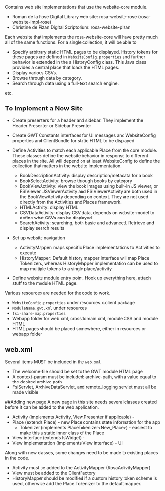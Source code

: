 Contains web site implementations that use the website-core module.

* Roman de la Rose Digital Library web site: rosa-website-rose (rosa-website-impl-rose)
* Christine de Pizan Digital Scriptorium: rosa-website-pizan


Each website that implements the rosa-website-core will have pretty much all of the same functions. For a single collection, 
it will be able to 

* Specify arbitrary static HTML pages to be displayed. History tokens for these pages are defined in `WebsiteConfig.properties`
  and further behavior is extended in the a HistoryConfig class. This Java class provides a central place that loads
  the HTML pages.
* Display various CSVs.
* Browse through data by category.
* Search through data using a full-text search engine.

etc.

## To Implement a New Site

* Create presenters for a header and sidebar. They implement the Header.Presenter or Sidebar.Presenter
* Create GWT Constants interfaces for UI messages and WebsiteConfig properties and ClientBundle for static HTML to be displayed
* Define Activities to match each applicable Place from the core module. These classes define the website behavior in
  response to different places in the site. All will depend on at least WebsiteConfig to define the collection that matters
  in the website implementation.
  
    * BookDescriptionActivity: display description/metadata for a book
    * BookSelectActivity: browse through books by category
    * BookViewActivity: view the book images using built-in JS viewer, or FSIViewer. JSViewerActivity and FSIViewerActivity 
      are both used in the BookViewActivity depending on context. They are not used directly from the Activities and Places 
      framework.
    * HTMLActivity: display HTML
    * CSVDataActivity: display CSV data, depends on website-model to define what CSVs can be displayed
    * SearchActivity: searching, both basic and advanced. Retrieve and display search results
  
* Set up website navigation

    * ActivityMapper: maps specific Place implementations to Activities to execute
    * HistoryMapper: Default history mapper interface will map Place Tokenizers, whereas HistoryMapper implementation
      can be used to map multiple tokens to a single place/activity

* Define website module entry point. Hook up everything here, attach stuff to the module HTML page.

Various resources are needed for the code to work. 

* `WebsiteConfig.properties` under resources.x.client package
* `ModuleName.gwt.xml` under resources
* `fsi-share-map.properties`
* Webapp folder for web.xml, crossdomain.xml, module CSS and module HTML
* HTML pages should be placed somewhere, either in resources or webapp folder

## web.xml
Several items MUST be included in the `web.xml`

* The welcome-file should be set to the GWT module HTML page
* A context-param must be included: archive-path, with a value equal to the desired archive path
* FsiServlet, ArchiveDataServlet, and remote_logging servlet must all be made visible

##Adding new page
A new page in this site needs several classes created before it can be added to the web application.

 * Activity (implements Activity, View.Presenter if applicable) - 
 * Place (extends Place) - new Place contains state information for the app
   * Tokenizer (implements PlaceTokenizer<New_Place>) - easiest to make this a static inner class of the Place
 * View interface (extends IsWidget) - 
 * View implementation (implements View interface) - UI
 
Along with new classes, some changes need to be made to existing places in the code.

 * Activity must be added to the ActivityMapper (RosaActivityMapper)
 * View must be added to the ClientFactory
 * HistoryMapper should be modified if a custom history token scheme is used, otherwise add the Place.Tokenizer to the
   default mapper.